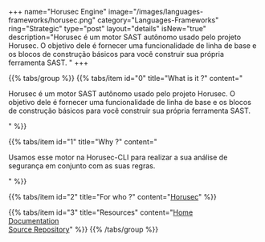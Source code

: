 +++
name="Horusec Engine"
image="/images/languages-frameworks/horusec.png"
category="Languages-Frameworks"
ring="Strategic"
type="post"
layout="details"
isNew="true"
description="Horusec é um motor SAST autônomo usado pelo projeto Horusec. O objetivo dele é fornecer uma funcionalidade de linha de base e os blocos de construção básicos para você construir sua própria ferramenta SAST.
"
+++

{{% tabs/group %}}
  {{% tabs/item id="0" title="What is it ?" content="<p>Horusec é um motor SAST autônomo usado pelo projeto Horusec. O objetivo dele é fornecer uma funcionalidade de linha de base e os blocos de construção básicos para você construir sua própria ferramenta SAST.</p>" %}}
  
  {{% tabs/item id="1" title="Why ?" content="<p>Usamos esse motor na Horusec-CLI para realizar a sua análise de segurança em conjunto com as suas regras.</p>" %}}
  
  {{% tabs/item id="2" title="For who ?" content="<a href='https://horusec.io/site/'>Horusec</a>" %}}

  {{% tabs/item id="3" title="Resources" content="<a href='https://horusec.io/site/'>Home</a></br>
  <a href='https://docs.horusec.io/docs/overview/'>Documentation</a></br>
  <a href='https://github.com/ZupIT/horusec-engine'>Source Repository</a>" %}}
{{% /tabs/group %}}